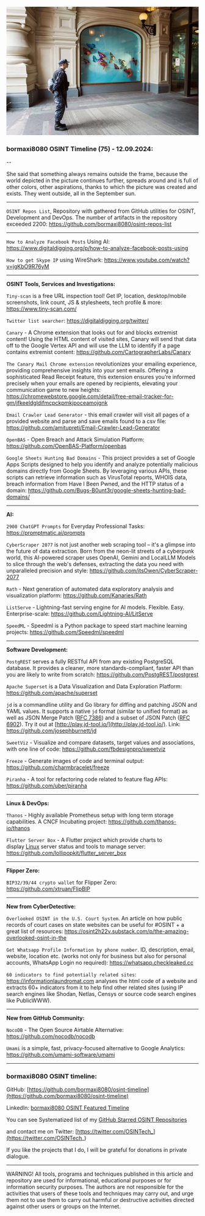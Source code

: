 ![alt text](img/75.jpg)

### bormaxi8080 OSINT Timeline (75) - 12.09.2024:

--

She said that something always remains outside the frame, because the world depicted in the picture continues further, spreads around and is full of other colors, other aspirations, thanks to which the picture was created and exists. They went outside, all in the September sun.

----

```OSINT Repos List```, Repository with gathered from GitHub utilities for OSINT, Development and DevOps. The number of artifacts in the repository exceeded 2200: https://github.com/bormaxi8080/osint-repos-list

----

```How to Analyze Facebook Posts``` Using AI: https://www.digitaldigging.org/p/how-to-analyze-facebook-posts-using

```How to get Skype IP``` using WireShark: https://www.youtube.com/watch?v=jgKbO9R76yM

----

**OSINT Tools, Services and Investigations:**

```Tiny-scan``` is a free URL inspection tool! Get IP, location, desktop/mobile screenshots, link count, JS & stylesheets, tech profile & more: https://www.tiny-scan.com/

```Twitter list searcher```: https://digitaldigging.org/twitter/

```Canary``` - A Chrome extension that looks out for and blocks extremist content! Using the HTML content of visited sites, Canary will send that data off to the Google Vertex API and will use the LLM to identify if a page contains extremist content: https://github.com/CartographerLabs/Canary

```The Canary Mail Chrome extension``` revolutionizes your emailing experience, providing comprehensive insights into your sent emails. Offering a sophisticated Read Receipt feature, this extension ensures you’re informed precisely when your emails are opened by recipients, elevating your communication game to new heights: https://chromewebstore.google.com/detail/free-email-tracker-for-gm/jfkeeldgldifmcpckpmkjpoceamojgnk

```Email Crawler Lead Generator``` - this email crawler will visit all pages of a provided website and parse and save emails found to a csv file: https://github.com/amitupreti/Email-Crawler-Lead-Generator

```OpenBAS``` - Open Breach and Attack Simulation Platform: https://github.com/OpenBAS-Platform/openbas

```Google Sheets Hunting Bad Domains``` - This project provides a set of Google Apps Scripts designed to help you identify and analyze potentially malicious domains directly from Google Sheets. By leveraging various APIs, these scripts can retrieve information such as VirusTotal reports, WHOIS data, breach information from Have I Been Pwned, and the HTTP status of a domain: https://github.com/Bugs-B0unt3r/google-sheets-hunting-bad-domains/

----

**AI:**

```2900 ChatGPT Prompts``` for Everyday Professional Tasks: https://promptmatic.ai/prompts

```CyberScraper 2077``` is not just another web scraping tool – it's a glimpse into the future of data extraction. Born from the neon-lit streets of a cyberpunk world, this AI-powered scraper uses OpenAI, Gemini and LocalLLM Models to slice through the web's defenses, extracting the data you need with unparalleled precision and style: https://github.com/itsOwen/CyberScraper-2077

```Rath``` - Next generation of automated data exploratory analysis and visualization platform: https://github.com/Kanaries/Rath

```ListServe``` - Lightning-fast serving engine for AI models. Flexible. Easy. Enterprise-scale: https://github.com/Lightning-AI/LitServe

```SpeedML``` - Speedml is a Python package to speed start machine learning projects: https://github.com/Speedml/speedml

----

**Software Development:**

```PostgREST``` serves a fully RESTful API from any existing PostgreSQL database. It provides a cleaner, more standards-compliant, faster API than you are likely to write from scratch: https://github.com/PostgREST/postgrest

```Apache Superset``` is a Data Visualization and Data Exploration Platform: https://github.com/apache/superset

```jd``` is a commandline utility and Go library for diffing and patching JSON and YAML values. It supports a native `jd` format (similar to unified format) as well as JSON Merge Patch ([RFC 7386](https://datatracker.ietf.org/doc/html/rfc7386)) and a subset of JSON Patch ([RFC 6902](https://datatracker.ietf.org/doc/html/rfc6902)). Try it out at [http://play.jd-tool.io/](http://play.jd-tool.io/).
Link: https://github.com/josephburnett/jd

```SweetViz``` - Visualize and compare datasets, target values and associations, with one line of code: https://github.com/fbdesignpro/sweetviz

```Freeze``` - Generate images of code and terminal output: https://github.com/charmbracelet/freeze

```Piranha``` - A tool for refactoring code related to feature flag APIs: https://github.com/uber/piranha

----

**Linux & DevOps:**

```Thanos``` - Highly available Prometheus setup with long term storage capabilities. A CNCF Incubating project: https://github.com/thanos-io/thanos

```Flutter Server Box``` - A Flutter project which provide charts to display [Linux](https://github.com/lollipopkit/flutter_server_box/issues/43) server status and tools to manage server: https://github.com/lollipopkit/flutter_server_box

----

**Flipper Zero:**

```BIP32/39/44 crypto wallet``` for Flipper Zero: https://github.com/xtruan/FlipBIP

----

**New from CyberDetective:**

```Overlooked OSINT in the U.S. Court System```. An article on how public records of court cases on state websites can be useful for #OSINT + a great list of resources: https://osint2h22v.substack.com/p/the-amazing-overlooked-osint-in-the

```Get Whatsapp Profile Information by phone number```. ID, description, email, website, location etc. (works not only for business but also for personal accounts, WhatsApp Login no required): https://whatsapp.checkleaked.cc

```60 indicators to find potentially related sites```: https://informationlaundromat.com analyses the html code of a website and extracts 60+ indicators from it to help find other related sites (using IP search engines like Shodan, Netlas, Censys or source code search engines like PublicWWW).

----

**New from GitHub Community:**

```NocoDB``` - The Open Source Airtable Alternative: https://github.com/nocodb/nocodb

```Umami``` is a simple, fast, privacy-focused alternative to Google Analytics: https://github.com/umami-software/umami

----
### bormaxi8080 OSINT timeline:

GitHub: [https://github.com/bormaxi8080/osint-timeline](https://github.com/bormaxi8080/osint-timeline)

LinkedIn: [bormaxi8080 OSINT Featured Timeline](https://www.linkedin.com/in/osintech/details/featured/)

You can see Systematized list of my [GitHub Starred OSINT Repositories](https://github.com/bormaxi8080/osint-repos-list)

and contact me on Twitter: [https://twitter.com/OSINTech_](https://twitter.com/OSINTech_)

If you like the projects that I do, I will be grateful for donations in private dialogue.

----

WARNING! All tools, programs and techniques published in this article and repository are used for informational, educational purposes or for information security purposes. The authors are not responsible for the activities that users of these tools and techniques may carry out, and urge them not to use them to carry out harmful or destructive activities directed against other users or groups on the Internet.